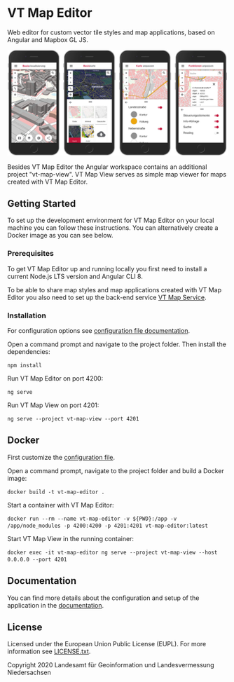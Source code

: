 # VT Map Editor

Web editor for custom vector tile styles and map applications, based on Angular and Mapbox GL JS.

![VT Map Editor App](docs/images/vt_map_editor_app.jpg)

Besides VT Map Editor the Angular workspace contains an additional project "vt-map-view". VT Map View serves as simple map viewer for maps created with VT Map Editor.

## Getting Started

To set up the development environment for VT Map Editor on your local machine you can follow these instructions. You can alternatively create a Docker image as you can see below.

### Prerequisites

To get VT Map Editor up and running locally you first need to install a current Node.js LTS version and Angular CLI 8.

To be able to share map styles and map applications created with VT Map Editor you also need to set up the back-end service [VT Map Service](https://github.com/Basisvisualisierung/vt-map-service).

### Installation

For configuration options see [configuration file documentation](docs/configuration.adoc).

Open a command prompt and navigate to the project folder. Then install the dependencies:

```
npm install
```

Run VT Map Editor on port 4200:

```
ng serve
```

Run VT Map View on port 4201:

```
ng serve --project vt-map-view --port 4201
```

## Docker

First customize the [configuration file](docs/configuration.adoc).

Open a command prompt, navigate to the project folder and build a Docker image:

```
docker build -t vt-map-editor .
```

Start a container with VT Map Editor:

```
docker run --rm --name vt-map-editor -v ${PWD}:/app -v /app/node_modules -p 4200:4200 -p 4201:4201 vt-map-editor:latest
```

Start VT Map View in the running container:

```
docker exec -it vt-map-editor ng serve --project vt-map-view --host 0.0.0.0 --port 4201
```

## Documentation
You can find more details about the configuration and setup of the application in the [documentation](docs/vt-map-editor.adoc).

## License
Licensed under the European Union Public License (EUPL). For more information see [LICENSE.txt](LICENSE.txt).

Copyright 2020 Landesamt für Geoinformation und Landesvermessung Niedersachsen

